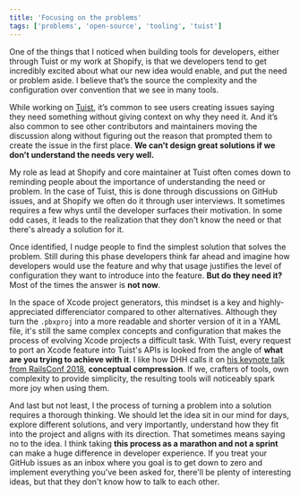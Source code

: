 ```yaml
---
title: 'Focusing on the problems'
tags: ['problems', 'open-source', 'tooling', 'tuist']
---
```


One of the things that I noticed when building tools for developers, either through Tuist or my work at Shopify, is that we developers tend to get incredibly excited about what our new idea would enable, and put the need or problem aside. I believe that’s the source the complexity and the configuration over convention that we see in many tools.

While working on [Tuist](https://tuist.io), it’s common to see users creating issues saying they need something without giving context on why they need it. And it’s also common to see other contributors and maintainers moving the discussion along without figuring out the reason that prompted them to create the issue in the first place. **We can’t design great solutions if we don’t understand the needs very well.**

My role as lead at Shopify and core maintainer at Tuist often comes down to reminding people about the importance of understanding the need or problem. In the case of Tuist, this is done through discussions on GitHub issues, and at Shopify we often do it through user interviews. It sometimes requires a few whys until the developer surfaces their motivation. In some odd cases, it leads to the realization that they don't know the need or that there's already a solution for it.

Once identified, I nudge people to find the simplest solution that solves the problem. Still during this phase developers think far ahead and imagine how developers would use the feature and why that usage justifies the level of configuration they want to introduce into the feature. **But do they need it?** Most of the times the answer is **not now**.

In the space of Xcode project generators, this mindset is a key and highly-appreciated differenciator compared to other alternatives. Although they turn the `.pbxproj` into a more readable and shorter version of it in a YAML file, it's still the same complex concepts and configuration that makes the process of evolving Xcode projects a difficult task. With Tuist, every request to port an Xcode feature into Tuist's APIs is looked from the angle of **what are you trying to achieve with it**. I like how DHH calls it on [his keynote talk from RailsConf 2018](https://www.youtube.com/watch?v=zKyv-IGvgGE), **conceptual compression**. If we, crafters of tools, own complexity to provide simplicity, the resulting tools will noticeably spark more joy when using them.

And last but not least, I the process of turning a problem into a solution requires a thorough thinking. We should let the idea sit in our mind for days, explore different solutions, and very importantly, understand how they fit into the project and aligns with its direction. That sometimes means saying no to the idea. I think taking **this process as a marathon and not a sprint** can make a huge difference in developer experience. If you treat your GitHub issues as an inbox where you goal is to get down to zero and implement everything you've been asked for, there'll be plenty of interesting ideas, but that they don't know how to talk to each other.
